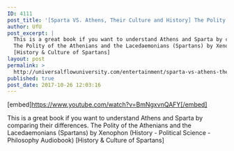 ```yaml
---
ID: 4111
post_title: '[Sparta VS. Athens, Their Culture and History] The Polity of the Athenians and the Lacedaemonians'
author: UfU
post_excerpt: |
  This is a great book if you want to understand Athens and Sparta by comparing their differences.
  The Polity of the Athenians and the Lacedaemonians (Spartans) by Xenophon (History - Political Science - Philosophy Audiobook)
  [History & Culture of Spartans]
layout: post
permalink: >
  http://universalflowuniversity.com/entertainment/sparta-vs-athens-their-culture-and-history-the-polity-of-the-athenians-and-the-lacedaemonians/
published: true
post_date: 2017-10-26 12:03:16
---
```

[embed]https://www.youtube.com/watch?v=BmNgxvnQAFY[/embed]<br>
<p>This is a great book if you want to understand Athens and Sparta by comparing their differences. 
The Polity of the Athenians and the Lacedaemonians (Spartans) by Xenophon (History - Political Science - Philosophy Audiobook)
[History & Culture of Spartans]</p>